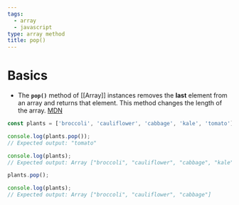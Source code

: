 ```yaml
---
tags:
  - array
  - javascript
type: array method
title: pop()
---
```

# Basics
- The **`pop()`** method of [[Array]] instances removes the **last** element from an array and returns that element. This method changes the length of the array. [MDN](https://developer.mozilla.org/en-US/docs/Web/JavaScript/Reference/Global_Objects/Array/pop)
```javascript
const plants = ['broccoli', 'cauliflower', 'cabbage', 'kale', 'tomato'];

console.log(plants.pop());
// Expected output: "tomato"

console.log(plants);
// Expected output: Array ["broccoli", "cauliflower", "cabbage", "kale"]

plants.pop();

console.log(plants);
// Expected output: Array ["broccoli", "cauliflower", "cabbage"]

```
